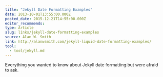 ```yaml
---
title: "Jekyll Date Formatting Examples"
date: 2013-10-01T13:55:00.000Z
posted_date: 2015-12-21T14:55:00.000Z
editor_recommends:
type: Article
slug: links/jekyll-date-formatting-examples
source: Alan W. Smith
link: http://alanwsmith.com/jekyll-liquid-date-formatting-examples/
tool:
  - tool/jekyll.md
---
```

Everything you wanted to know about Jekyll date formatting but were afraid to ask.




